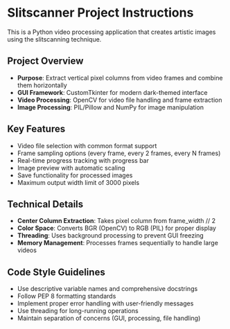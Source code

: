 <!-- Use this file to provide workspace-specific custom instructions to Copilot. For more details, visit https://code.visualstudio.com/docs/copilot/copilot-customization#_use-a-githubcopilotinstructionsmd-file -->

# Slitscanner Project Instructions

This is a Python video processing application that creates artistic images using the slitscanning technique.

## Project Overview
- **Purpose**: Extract vertical pixel columns from video frames and combine them horizontally
- **GUI Framework**: CustomTkinter for modern dark-themed interface
- **Video Processing**: OpenCV for video file handling and frame extraction
- **Image Processing**: PIL/Pillow and NumPy for image manipulation

## Key Features
- Video file selection with common format support
- Frame sampling options (every frame, every 2 frames, every N frames)
- Real-time progress tracking with progress bar
- Image preview with automatic scaling
- Save functionality for processed images
- Maximum output width limit of 3000 pixels

## Technical Details
- **Center Column Extraction**: Takes pixel column from frame_width // 2
- **Color Space**: Converts BGR (OpenCV) to RGB (PIL) for proper display
- **Threading**: Uses background processing to prevent GUI freezing
- **Memory Management**: Processes frames sequentially to handle large videos

## Code Style Guidelines
- Use descriptive variable names and comprehensive docstrings
- Follow PEP 8 formatting standards
- Implement proper error handling with user-friendly messages
- Use threading for long-running operations
- Maintain separation of concerns (GUI, processing, file handling)
